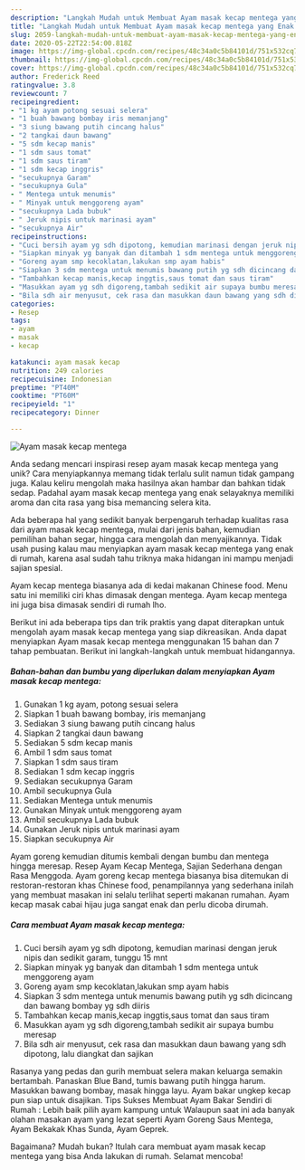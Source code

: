 ```yaml
---
description: "Langkah Mudah untuk Membuat Ayam masak kecap mentega yang Enak Banget"
title: "Langkah Mudah untuk Membuat Ayam masak kecap mentega yang Enak Banget"
slug: 2059-langkah-mudah-untuk-membuat-ayam-masak-kecap-mentega-yang-enak-banget
date: 2020-05-22T22:54:00.818Z
image: https://img-global.cpcdn.com/recipes/48c34a0c5b84101d/751x532cq70/ayam-masak-kecap-mentega-foto-resep-utama.jpg
thumbnail: https://img-global.cpcdn.com/recipes/48c34a0c5b84101d/751x532cq70/ayam-masak-kecap-mentega-foto-resep-utama.jpg
cover: https://img-global.cpcdn.com/recipes/48c34a0c5b84101d/751x532cq70/ayam-masak-kecap-mentega-foto-resep-utama.jpg
author: Frederick Reed
ratingvalue: 3.8
reviewcount: 7
recipeingredient:
- "1 kg ayam potong sesuai selera"
- "1 buah bawang bombay iris memanjang"
- "3 siung bawang putih cincang halus"
- "2 tangkai daun bawang"
- "5 sdm kecap manis"
- "1 sdm saus tomat"
- "1 sdm saus tiram"
- "1 sdm kecap inggris"
- "secukupnya Garam"
- "secukupnya Gula"
- " Mentega untuk menumis"
- " Minyak untuk menggoreng ayam"
- "secukupnya Lada bubuk"
- " Jeruk nipis untuk marinasi ayam"
- "secukupnya Air"
recipeinstructions:
- "Cuci bersih ayam yg sdh dipotong, kemudian marinasi dengan jeruk nipis dan sedikit garam, tunggu 15 mnt"
- "Siapkan minyak yg banyak dan ditambah 1 sdm mentega untuk menggoreng ayam"
- "Goreng ayam smp kecoklatan,lakukan smp ayam habis"
- "Siapkan 3 sdm mentega untuk menumis bawang putih yg sdh dicincang dan bawang bombay yg sdh diiris"
- "Tambahkan kecap manis,kecap inggtis,saus tomat dan saus tiram"
- "Masukkan ayam yg sdh digoreng,tambah sedikit air supaya bumbu meresap"
- "Bila sdh air menyusut, cek rasa dan masukkan daun bawang yang sdh dipotong, lalu diangkat dan sajikan"
categories:
- Resep
tags:
- ayam
- masak
- kecap

katakunci: ayam masak kecap 
nutrition: 249 calories
recipecuisine: Indonesian
preptime: "PT40M"
cooktime: "PT60M"
recipeyield: "1"
recipecategory: Dinner

---
```



![Ayam masak kecap mentega](https://img-global.cpcdn.com/recipes/48c34a0c5b84101d/751x532cq70/ayam-masak-kecap-mentega-foto-resep-utama.jpg)

Anda sedang mencari inspirasi resep ayam masak kecap mentega yang unik? Cara menyiapkannya memang tidak terlalu sulit namun tidak gampang juga. Kalau keliru mengolah maka hasilnya akan hambar dan bahkan tidak sedap. Padahal ayam masak kecap mentega yang enak selayaknya memiliki aroma dan cita rasa yang bisa memancing selera kita.

Ada beberapa hal yang sedikit banyak berpengaruh terhadap kualitas rasa dari ayam masak kecap mentega, mulai dari jenis bahan, kemudian pemilihan bahan segar, hingga cara mengolah dan menyajikannya. Tidak usah pusing kalau mau menyiapkan ayam masak kecap mentega yang enak di rumah, karena asal sudah tahu triknya maka hidangan ini mampu menjadi sajian spesial.

Ayam kecap mentega biasanya ada di kedai makanan Chinese food. Menu satu ini memiliki ciri khas dimasak dengan mentega. Ayam kecap mentega ini juga bisa dimasak sendiri di rumah lho.


Berikut ini ada beberapa tips dan trik praktis yang dapat diterapkan untuk mengolah ayam masak kecap mentega yang siap dikreasikan. Anda dapat menyiapkan Ayam masak kecap mentega menggunakan 15 bahan dan 7 tahap pembuatan. Berikut ini langkah-langkah untuk membuat hidangannya.

<!--inarticleads1-->

##### Bahan-bahan dan bumbu yang diperlukan dalam menyiapkan Ayam masak kecap mentega:

1. Gunakan 1 kg ayam, potong sesuai selera
1. Siapkan 1 buah bawang bombay, iris memanjang
1. Sediakan 3 siung bawang putih cincang halus
1. Siapkan 2 tangkai daun bawang
1. Sediakan 5 sdm kecap manis
1. Ambil 1 sdm saus tomat
1. Siapkan 1 sdm saus tiram
1. Sediakan 1 sdm kecap inggris
1. Sediakan secukupnya Garam
1. Ambil secukupnya Gula
1. Sediakan  Mentega untuk menumis
1. Gunakan  Minyak untuk menggoreng ayam
1. Ambil secukupnya Lada bubuk
1. Gunakan  Jeruk nipis untuk marinasi ayam
1. Siapkan secukupnya Air


Ayam goreng kemudian ditumis kembali dengan bumbu dan mentega hingga meresap. Resep Ayam Kecap Mentega, Sajian Sederhana dengan Rasa Menggoda. Ayam goreng kecap mentega biasanya bisa ditemukan di restoran-restoran khas Chinese food, penampilannya yang sederhana inilah yang membuat masakan ini selalu terlihat seperti makanan rumahan. Ayam kecap masak cabai hijau juga sangat enak dan perlu dicoba dirumah. 

<!--inarticleads2-->

##### Cara membuat Ayam masak kecap mentega:

1. Cuci bersih ayam yg sdh dipotong, kemudian marinasi dengan jeruk nipis dan sedikit garam, tunggu 15 mnt
1. Siapkan minyak yg banyak dan ditambah 1 sdm mentega untuk menggoreng ayam
1. Goreng ayam smp kecoklatan,lakukan smp ayam habis
1. Siapkan 3 sdm mentega untuk menumis bawang putih yg sdh dicincang dan bawang bombay yg sdh diiris
1. Tambahkan kecap manis,kecap inggtis,saus tomat dan saus tiram
1. Masukkan ayam yg sdh digoreng,tambah sedikit air supaya bumbu meresap
1. Bila sdh air menyusut, cek rasa dan masukkan daun bawang yang sdh dipotong, lalu diangkat dan sajikan


Rasanya yang pedas dan gurih membuat selera makan keluarga semakin bertambah. Panaskan Blue Band, tumis bawang putih hingga harum. Masukkan bawang bombay, masak hingga layu. Ayam bakar ungkep kecap pun siap untuk disajikan. Tips Sukses Membuat Ayam Bakar Sendiri di Rumah : Lebih baik pilih ayam kampung untuk Walaupun saat ini ada banyak olahan masakan ayam yang lezat seperti Ayam Goreng Saus Mentega, Ayam Bekakak Khas Sunda, Ayam Geprek. 

Bagaimana? Mudah bukan? Itulah cara membuat ayam masak kecap mentega yang bisa Anda lakukan di rumah. Selamat mencoba!
